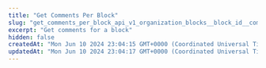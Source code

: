 ```yaml
---
title: "Get Comments Per Block"
slug: "get_comments_per_block_api_v1_organization_blocks__block_id__comments_get"
excerpt: "Get comments for a block"
hidden: false
createdAt: "Mon Jun 10 2024 23:04:15 GMT+0000 (Coordinated Universal Time)"
updatedAt: "Mon Jun 10 2024 23:04:17 GMT+0000 (Coordinated Universal Time)"
---
```

